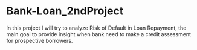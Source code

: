 # Bank-Loan_2ndProject
In this project I will try to analyze Risk of Default in Loan Repayment, the main goal to provide insight when bank need to make a credit assessment for prospective borrowers.
